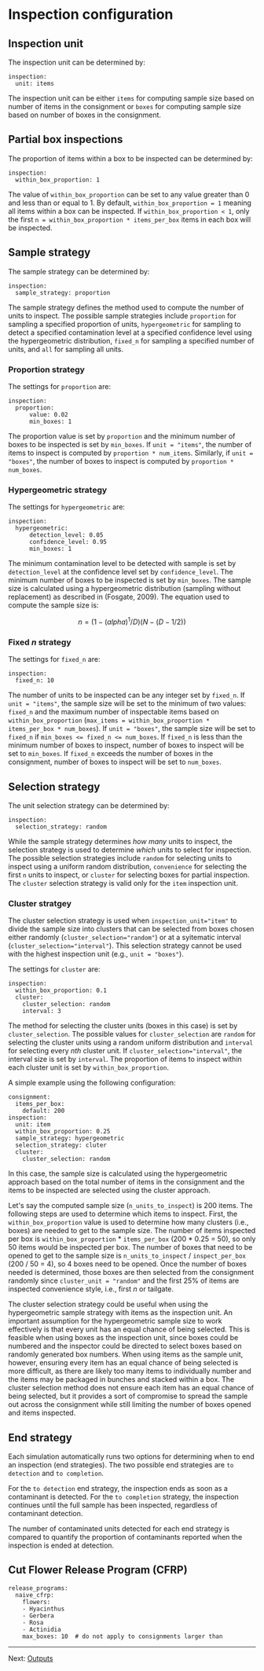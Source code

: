 # Inspection configuration

## Inspection unit
The inspection unit can be determined by:

```
inspection:
  unit: items
```

The inspection unit can be either `items` for computing sample size based on
number of items in the consignment or `boxes` for computing sample size based on
number of boxes in the consignment.

## Partial box inspections
The proportion of items within a box to be inspected can be determined by:

```
inspection:
  within_box_proportion: 1
```

The value of `within_box_proportion` can be set to any value greater than 0 and
less than or equal to 1. By default, `within_box_proportion = 1` meaning all
items within a box can be inspected. If `within_box_proportion < 1`, only the
first `n = within_box_proportion * items_per_box` items in each box will be
inspected.

## Sample strategy
The sample strategy can be determined by:

```
inspection:
  sample_strategy: proportion
```

The sample strategy defines the method used to compute the number of units to
inspect. The possible sample strategies include `proportion` for sampling a
specified proportion of units, `hypergeometric` for sampling to detect a
specified contamination level at a specified confidence level using the
hypergeometric distribution, `fixed_n` for sampling a specified number of units,
and `all` for sampling all units.

### Proportion strategy

The settings for `proportion` are:

```
inspection:
  proportion:
      value: 0.02
      min_boxes: 1
```

The proportion value is set by `proportion` and the minimum number of boxes to
 be inspected is set by `min_boxes`. If `unit = "items"`, the number of items to
 inspect is computed by `proportion * num_items`. Similarly, if `unit =
 "boxes"`, the number of boxes to inspect is computed by `proportion *
 num_boxes`.

### Hypergeometric strategy

The settings for `hypergeometric` are:

```
inspection:
  hypergeometric:
      detection_level: 0.05
      confidence_level: 0.95
      min_boxes: 1
``` 

The minimum contamination level to be detected with sample is set by
`detection_level` at the confidence level set by `confidence_level`. The minimum
number of boxes to be inspected is set by `min_boxes`. The sample size is
calculated using a hypergeometric distribution (sampling without replacement) as
described in (Fosgate, 2009). The equation used to compute the sample size is:
  
```math
n=(1-(alpha)^1/D)(N-(D-1/2))
```

### Fixed *n* strategy
The settings for `fixed_n` are:

```
inspection:
  fixed_n: 10
```

The number of units to be inspected can be any integer set by `fixed_n`. If
`unit = "items"`, the sample size will be set to the minimum of two values:
`fixed_n` and the maximum number of inspectable items based on
`within_box_proportion` (`max_items = within_box_proportion * items_per_box *
num_boxes`). If `unit = "boxes"`, the sample size will be set to `fixed_n` if
`min_boxes <= fixed_n <= num_boxes`. If `fixed_n` is less than the minimum
number of boxes to inspect, number of boxes to inspect will be set to
`min_boxes`. If `fixed_n` exceeds the number of boxes in the consignment, number of
boxes to inspect will be set to `num_boxes`.

## Selection strategy
The unit selection strategy can be determined by:

```
inspection:
  selection_strategy: random
```

While the sample strategy determines *how many* units to inspect, the selection
strategy is used to determine *which* units to select for inspection. The
possible selection strategies include `random` for selecting units to inspect
using a uniform random distribution, `convenience` for selecting the first `n`
units to inspect, or `cluster` for selecting boxes for partial inspection.
The `cluster` selection strategy is valid only for the `item` inspection
unit.

### Cluster stratgey
The cluster selection strategy is used when `inspection_unit="item"` to
divide the sample size into clusters that can be selected from boxes
chosen either randomly (`cluster_selection="random"`) or at a
syitematic interval (`cluster_selection="interval"`). This selection
strategy cannot be used with the highest inspection unit (e.g., `unit =
"boxes"`).

The settings for `cluster` are:

``` 
inspection:
  within_box_proportion: 0.1
  cluster: 
    cluster_selection: random
    interval: 3 
```

The method for selecting the cluster units (boxes in this case) is set
by `cluster_selection`. The possible values for `cluster_selection` are
`random` for selecting the cluster units using a random uniform
distribution and `interval` for selecting every *nth* cluster unit. If
`cluster_selection="interval"`, the interval size is set by `interval`.
The proportion of items to inspect within each cluster unit is set by
`within_box_proportion`.

A simple example using the following configuration: 

``` 
consignment: 
  items_per_box:
    default: 200 
inspection: 
  unit: item 
  within_box_proportion: 0.25 
  sample_strategy: hypergeometric 
  selection_strategy: cluter 
  cluster: 
    cluster_selection: random
```

In this case, the sample size is calculated using the hypergeometric approach
based on the total number of items in the consignment and the items to be inspected
are selected using the cluster approach.

Let's say the computed sample size (`n_units_to_inspect`) is 200 items.
The following steps are used to determine which items to inspect. First,
the `within_box_proportion` value is used to determine how many clusters
(i.e., boxes) are needed to get to the sample size. The
number of items inspected per box is `within_box_proportion` *
`items_per_box` (200 * 0.25 = 50), so only 50 items would be inspected
per box. The number of boxes that need to be opened to get to the sample
size is `n_units_to_inspect` / `inspect_per_box` (200 / 50 = 4), so 4
boxes need to be opened. Once the number of boxes needed is determined,
those boxes are then selected from the consignment randomly since `cluster_unit =
"random"` and the first 25% of items are inspected convenience style, i.e.,
first *n* or tailgate. 

The cluster selection strategy could be useful when using the hypergeometric
sample strategy with items as the inspection unit. An important
assumption for the hypergeometric sample size to work effectively is that every
unit has an equal chance of being selected. This is feasible when using boxes as
the inspection unit, since boxes could be numbered and the inspector could be
directed to select boxes based on randomly generated box numbers. When using
items as the sample unit, however, ensuring every item has an equal chance of
being selected is more difficult, as there are likely too many items to
individually number and the items may be packaged in bunches and stacked within
a box. The cluster selection method does not ensure each item has an equal
chance of being selected, but it provides a sort of compromise to spread the
sample out across the consignment while still limiting the number of boxes opened
and items inspected.

## End strategy
Each simulation automatically runs two options for determining when to end an
inspection (end strategies). The two possible end strategies are `to detection`
and `to completion`.

For the `to detection` end strategy, the inspection ends as soon as a contaminant is
detected. For the `to completion` strategy, the inspection continues until the
full sample has been inspected, regardless of contaminant detection.

The number of contaminated units detected for each end strategy is compared to
quantify the proportion of contaminants reported when the inspection is ended at
detection. 

## Cut Flower Release Program (CFRP)

```
release_programs:
  naive_cfrp:
    flowers:
    - Hyacinthus
    - Gerbera
    - Rosa
    - Actinidia
    max_boxes: 10  # do not apply to consignments larger than
```

---

Next: [Outputs](outputs.md)
